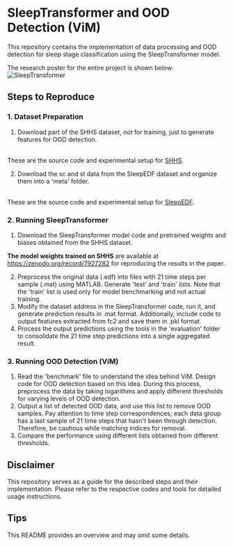 # SleepTransformer and OOD Detection (ViM)

This repository contains the implementation of data processing and OOD detection for sleep stage classification using the SleepTransformer model.

The research poster for the entire project is shown below:
![SleepTransformer](figure/poster.png)

## Steps to Reproduce

### 1. Dataset Preparation

1. Download part of the SHHS dataset, not for training, just to generate features for OOD detection.

<br/>These are the source code and experimental setup for [SHHS](https://sleepdata.org/datasets/shhs).

2. Download the sc and st data from the SleepEDF dataset and organize them into a 'meta' folder.

<br/>These are the source code and experimental setup for [SleepEDF](https://www.physionet.org/content/sleep-edfx/1.0.0/).

### 2. Running SleepTransformer

1. Download the SleepTransformer model code and pretrained weights and biases obtained from the SHHS dataset.

**The model weights trained on SHHS** are available at https://zenodo.org/record/7927282 for reproducing the results in the paper.

2. Preprocess the original data (.edf) into files with 21 time steps per sample (.mat) using MATLAB. Generate 'test' and 'train' lists. Note that the 'train' list is used only for model benchmarking and not actual training.
3. Modify the dataset address in the SleepTransformer code, run it, and generate prediction results in .mat format. Additionally, include code to output features extracted from fc2 and save them in .pkl format.
4. Process the output predictions using the tools in the 'evaluation' folder to consolidate the 21 time step predictions into a single aggregated result.

### 3. Running OOD Detection (ViM)

1. Read the 'benchmark' file to understand the idea behind ViM. Design code for OOD detection based on this idea. During this process, preprocess the data by taking logarithms and apply different thresholds for varying levels of OOD detection.
2. Output a list of detected OOD data, and use this list to remove OOD samples. Pay attention to time step correspondences; each data group has a last sample of 21 time steps that hasn't been through detection. Therefore, be cautious while matching indices for removal.
3. Compare the performance using different lists obtained from different thresholds.

## Disclaimer

This repository serves as a guide for the described steps and their implementation. Please refer to the respective codes and tools for detailed usage instructions.

## Tips
This README provides an overview and may omit some details.
